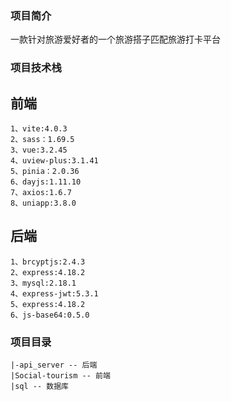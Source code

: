 ### 项目简介
一款针对旅游爱好者的一个旅游搭子匹配旅游打卡平台
### 项目技术栈
## 前端
```
1、vite:4.0.3
2、sass：1.69.5
3、vue:3.2.45
4、uview-plus:3.1.41
5、pinia：2.0.36
6、dayjs:1.11.10
7、axios:1.6.7
8、uniapp:3.8.0
```
## 后端
```
1、brcyptjs:2.4.3
2、express:4.18.2
3、mysql:2.18.1
4、express-jwt:5.3.1
5、express:4.18.2
6、js-base64:0.5.0
```
### 项目目录
 ```
 |-api_server -- 后端
 |Social-tourism -- 前端
 |sql -- 数据库
  
